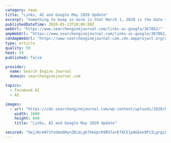 ```yaml
---
category: news
title: "Links, AI and Google May 2020 Update"
excerpt: "Something to keep in mind is that March 1, 2020 is the date that Google was supposed to begin using Nofollow as a hint for crawling and indexing purposes. According to Google’s official announcement in September 2019,"
publishedDateTime: 2020-05-13T10:00:00Z
webUrl: "https://www.searchenginejournal.com/links-ai-google/367862/"
ampWebUrl: "https://www.searchenginejournal.com/links-ai-google/367862/amp/"
cdnAmpWebUrl: "https://www-searchenginejournal-com.cdn.ampproject.org/c/s/www.searchenginejournal.com/links-ai-google/367862/amp/"
type: article
quality: 59
heat: 59
published: false

provider:
  name: Search Engine Journal
  domain: searchenginejournal.com

topics:
  - Facebook AI
  - AI

images:
  - url: "https://cdn.searchenginejournal.com/wp-content/uploads/2020/05/links-ai-update-5ebbc290c4700.png"
    width: 1600
    height: 840
    title: "Links, AI and Google May 2020 Update"

secured: "GejJH/eN73fxOmoOHynZBikLgk7hkUprK9R5Ta+EfACE1pAGEex8P1ILgrgLDmurXWgCkBu+ZdorBHGsv0ZYs3Rzi35NAyoDAMCdmvy+kpd34bRPoCS407u+JShI4s5M1ZG7qYWkrMGqohOSL58oTpfSkREsK/HjY3kap0JmB6iJ3QDoagv4gIOw8Vcdax1MKvJ0eeytTIJr1AdFp3v2QuJJ8jquGVUMw4mDn0/rpKbG610Zfv4/Eqfhaf2Gxec9sCQuPj8lniWJs8ZKOCYrb+EWMTnityLV7I4005pMqoIe4nmo8D7U2o9UfLaZelB0lwLJqbh3bmUD+wny47pjI6kjYiUuObRZtE/X/+et8BzU6fXfARPjLQ8m7dLbyTC+mo3wStEGVUa+E6JN5HAy1ybMLh9mfFcbw/NtbTMzh44Hv01Qa7NYpDfxACRftdwWihm0t3GQnvlR4gc4rL7v131RWOdG2kjZqEIEGvZGkCM=;BtpEDW8lqo43rnqdHjt9Qg=="
---
```


